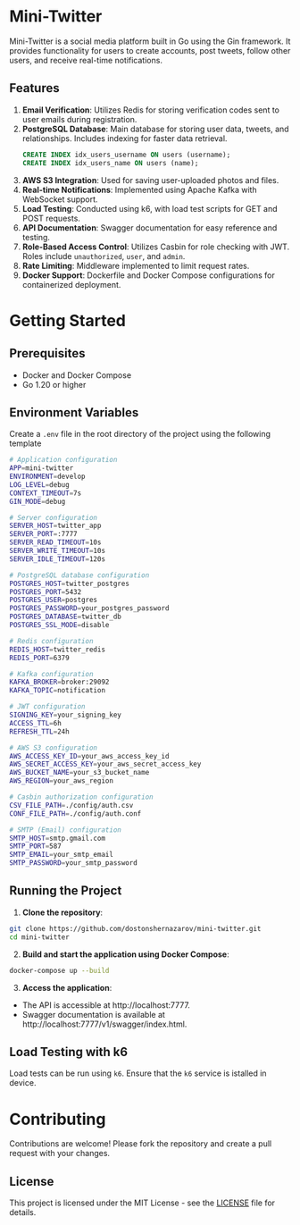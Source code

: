 # Mini-Twitter

Mini-Twitter is a social media platform built in Go using the Gin framework. It provides functionality for users to create accounts, post tweets, follow other users, and receive real-time notifications.

## Features

1. **Email Verification**: Utilizes Redis for storing verification codes sent to user emails during registration.
2. **PostgreSQL Database**: Main database for storing user data, tweets, and relationships. Includes indexing for faster data retrieval.
   ```sql
   CREATE INDEX idx_users_username ON users (username);
   CREATE INDEX idx_users_name ON users (name);
3. **AWS S3 Integration**: Used for saving user-uploaded photos and files.
4. **Real-time Notifications**: Implemented using Apache Kafka with WebSocket support.
5. **Load Testing**: Conducted using k6, with load test scripts for GET and POST requests.
6. **API Documentation**: Swagger documentation for easy reference and testing.
7. **Role-Based Access Control**: Utilizes Casbin for role checking with JWT. Roles include ```unauthorized```, ```user```, and ```admin```.
8. **Rate Limiting**: Middleware implemented to limit request rates.
9. **Docker Support**: Dockerfile and Docker Compose configurations for containerized deployment.

# Getting Started
## Prerequisites
 * Docker and Docker Compose
 * Go 1.20 or higher

## Environment Variables
Create a ```.env``` file in the root directory of the project using the following template
  ```bash
  # Application configuration
  APP=mini-twitter
  ENVIRONMENT=develop
  LOG_LEVEL=debug
  CONTEXT_TIMEOUT=7s
  GIN_MODE=debug

  # Server configuration
  SERVER_HOST=twitter_app
  SERVER_PORT=:7777
  SERVER_READ_TIMEOUT=10s
  SERVER_WRITE_TIMEOUT=10s
  SERVER_IDLE_TIMEOUT=120s

  # PostgreSQL database configuration
  POSTGRES_HOST=twitter_postgres
  POSTGRES_PORT=5432
  POSTGRES_USER=postgres
  POSTGRES_PASSWORD=your_postgres_password
  POSTGRES_DATABASE=twitter_db
  POSTGRES_SSL_MODE=disable

  # Redis configuration
  REDIS_HOST=twitter_redis
  REDIS_PORT=6379

  # Kafka configuration
  KAFKA_BROKER=broker:29092
  KAFKA_TOPIC=notification

  # JWT configuration
  SIGNING_KEY=your_signing_key
  ACCESS_TTL=6h
  REFRESH_TTL=24h

  # AWS S3 configuration
  AWS_ACCESS_KEY_ID=your_aws_access_key_id
  AWS_SECRET_ACCESS_KEY=your_aws_secret_access_key
  AWS_BUCKET_NAME=your_s3_bucket_name
  AWS_REGION=your_aws_region

  # Casbin authorization configuration
  CSV_FILE_PATH=./config/auth.csv
  CONF_FILE_PATH=./config/auth.conf

  # SMTP (Email) configuration
  SMTP_HOST=smtp.gmail.com
  SMTP_PORT=587
  SMTP_EMAIL=your_smtp_email
  SMTP_PASSWORD=your_smtp_password
  ```


## Running the Project
1. **Clone the repository**:
  ```bash
  git clone https://github.com/dostonshernazarov/mini-twitter.git
  cd mini-twitter
  ```

2. **Build and start the application using Docker Compose**:
  ```bash
  docker-compose up --build
  ```

3. **Access the application**:
  * The API is accessible at http://localhost:7777.
  * Swagger documentation is available at http://localhost:7777/v1/swagger/index.html.

## Load Testing with k6
Load tests can be run using ```k6```. Ensure that the ```k6``` service is istalled in device.

# Contributing
Contributions are welcome! Please fork the repository and create a pull request with your changes.

## License

This project is licensed under the MIT License - see the [LICENSE](LICENSE) file for details.
